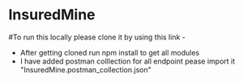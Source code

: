 # InsuredMine

#To run this locally please clone it by using this link - 
- After getting cloned run npm install to get all modules
- I have added postman colllection for all endpoint pease import it "InsuredMine.postman_collection.json"
